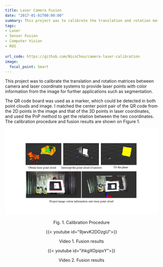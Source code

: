 ```yaml
---
title: Laser Camera Fusion
date: "2017-01-01T00:00:00"
summary: This project was to calibrate the translation and rotation matrices between camera and laser coordinate systems to provide laser points with color information from the image for further applications such as segmentation.
tags:
- Laser 
- Sensor Fusion 
- Computer Vision
- ROS
  
url_code: https://github.com/NicoChou/camera-laser-calibration
image:
  focal_point: Smart
---
```


This project was to calibrate the translation and rotation matrices between camera and laser coordinate systems 
to provide laser points with color information from the image for further applications such as segmentation. 

The QR code board was used as a marker, which could be detected in both point clouds and image. 
I matched the center point pair of the QR code from the 2D points in the image and that of the 3D points in laser coordinates, 
and used the PnP method to get the relation between the two coordinates. 
The calibration procedure and fusion results are shown on Figure 1.

![This is an image](featured1.png)
<center>Fig. 1. Calibration Procedure<center>


{{< youtube id="9jwvK2DOzgU">}}
<center>Video 1. Fusion results<center>


{{< youtube id="ihkgXOpipxY">}}
<center>Video 2. Fusion results<center>